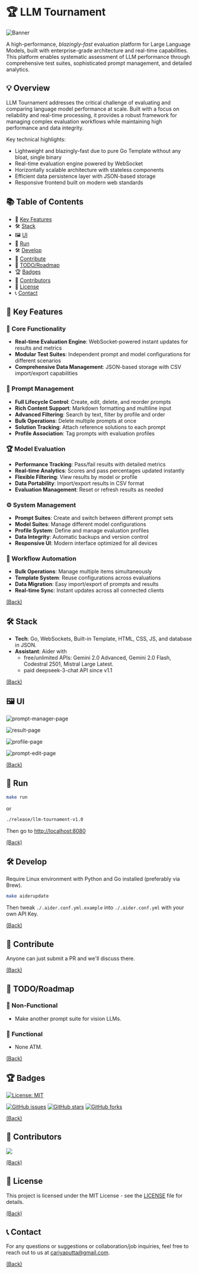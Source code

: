 # 🏆 LLM Tournament

![Banner](./assets/banner.png)

A high-performance, _blazingly-fast_ evaluation platform for Large Language Models, built with enterprise-grade architecture and real-time capabilities. This platform enables systematic assessment of LLM performance through comprehensive test suites, sophisticated prompt management, and detailed analytics.

## 💡 Overview

LLM Tournament addresses the critical challenge of evaluating and comparing language model performance at scale. Built with a focus on reliability and real-time processing, it provides a robust framework for managing complex evaluation workflows while maintaining high performance and data integrity.

Key technical highlights:

- Lightweight and blazingly-fast due to pure Go Template without any bloat, single binary
- Real-time evaluation engine powered by WebSocket
- Horizontally scalable architecture with stateless components
- Efficient data persistence layer with JSON-based storage
- Responsive frontend built on modern web standards

## 📚 Table of Contents

- 🔑 [Key Features](#-key-features)
- 🛠️ [Stack](#%EF%B8%8F-stack)
- 🖼️ [UI](#%EF%B8%8F-ui)
- 🏃 [Run](#-run)
- 🛠️ [Develop](#%EF%B8%8F-develop)
- 🤝 [Contribute](#-contribute)
- 📝 [TODO/Roadmap](#-todoroadmap)
- 🏆 [Badges](#-badges)
- 👥 [Contributors](#-contributors)
- 📜 [License](#-license)
- 📞 [Contact](#-contact)

## 🔑 Key Features

### 🚀 Core Functionality

- **Real-time Evaluation Engine**: WebSocket-powered instant updates for results and metrics
- **Modular Test Suites**: Independent prompt and model configurations for different scenarios
- **Comprehensive Data Management**: JSON-based storage with CSV import/export capabilities

### 📝 Prompt Management

- **Full Lifecycle Control**: Create, edit, delete, and reorder prompts
- **Rich Content Support**: Markdown formatting and multiline input
- **Advanced Filtering**: Search by text, filter by profile and order
- **Bulk Operations**: Delete multiple prompts at once
- **Solution Tracking**: Attach reference solutions to each prompt
- **Profile Association**: Tag prompts with evaluation profiles

### 🏆 Model Evaluation

- **Performance Tracking**: Pass/fail results with detailed metrics
- **Real-time Analytics**: Scores and pass percentages updated instantly
- **Flexible Filtering**: View results by model or profile
- **Data Portability**: Import/export results in CSV format
- **Evaluation Management**: Reset or refresh results as needed

### ⚙️ System Management

- **Prompt Suites**: Create and switch between different prompt sets
- **Model Suites**: Manage different model configurations
- **Profile System**: Define and manage evaluation profiles
- **Data Integrity**: Automatic backups and version control
- **Responsive UI**: Modern interface optimized for all devices

### 🔄 Workflow Automation

- **Bulk Operations**: Manage multiple items simultaneously
- **Template System**: Reuse configurations across evaluations
- **Data Migration**: Easy import/export of prompts and results
- **Real-time Sync**: Instant updates across all connected clients

[(Back)](#-table-of-contents)

## 🛠️ Stack

- **Tech**: Go, WebSockets, Built-in Template, HTML, CSS, JS, and database in JSON.
- **Assistant**: Aider with
  - free/unlimited APIs: Gemini 2.0 Advanced, Gemini 2.0 Flash, Codestral 2501, Mistral Large Latest.
  - paid deepseek-3-chat API since v1.1

[(Back)](#-table-of-contents)

## 🖼️ UI

![prompt-manager-page](./assets/ui-prompt-manager.png)

![result-page](./assets/ui-result-page.png)

![profile-page](./assets/ui-profile-manager.png)

![prompt-edit-page](./assets/ui-prompt-edit.png)

[(Back)](#-table-of-contents)

## 🏃 Run

```bash
make run
```

or

```bash
./release/llm-tournament-v1.0
```

Then go to <http://localhost:8080>

[(Back)](#-table-of-contents)

## 🛠️ Develop

Require Linux environment with Python and Go installed (preferably via Brew).

```bash
make aiderupdate
```

Then tweak `./.aider.conf.yml.example` into `./.aider.conf.yml` with your own API Key.

[(Back)](#-table-of-contents)

## 🤝 Contribute

Anyone can just submit a PR and we'll discuss there.

[(Back)](#-table-of-contents)

## 📝 TODO/Roadmap

### 🔧 Non-Functional

- Make another prompt suite for vision LLMs.

### 🔧 Functional

- None ATM.

[(Back)](#-table-of-contents)

## 🏆 Badges

[![License: MIT](https://img.shields.io/badge/License-MIT-yellow.svg)](https://opensource.org/licenses/MIT)

[![GitHub issues](https://img.shields.io/github/issues/lavantien/llm-tournament)](https://github.com/lavantien/llm-tournament/issues)
[![GitHub stars](https://img.shields.io/github/stars/lavantien/llm-tournament)](https://github.com/lavantien/llm-tournament/stargazers)
[![GitHub forks](https://img.shields.io/github/forks/lavantien/llm-tournament)](https://github.com/lavantien/llm-tournament/network)

[(Back)](#-table-of-contents)

## 👥 Contributors

<a href="https://github.com/lavantien/llm-tournament/graphs/contributors">
  <img src="https://contrib.rocks/image?repo=lavantien/llm-tournament" />
</a>

[(Back)](#-table-of-contents)

## 📜 License

This project is licensed under the MIT License - see the [LICENSE](LICENSE) file for details.

[(Back)](#-table-of-contents)

## 📞 Contact

For any questions or suggestions or collaboration/job inquiries, feel free to reach out to us at [cariyaputta@gmail.com](mailto:cariyaputta@gmail.com).

[(Back)](#-table-of-contents)
